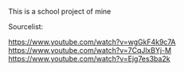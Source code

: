 This is a school project of mine

Sourcelist:

https://www.youtube.com/watch?v=wgGkF4k9c7A
https://www.youtube.com/watch?v=7CqJlxBYj-M
https://www.youtube.com/watch?v=Ejg7es3ba2k

